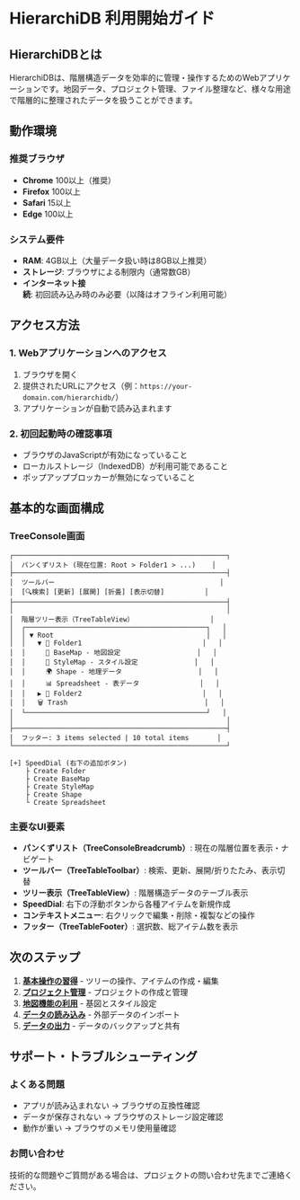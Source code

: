 # HierarchiDB 利用開始ガイド

## HierarchiDBとは

HierarchiDBは、階層構造データを効率的に管理・操作するためのWebアプリケーションです。地図データ、プロジェクト管理、ファイル整理など、様々な用途で階層的に整理されたデータを扱うことができます。

## 動作環境

### 推奨ブラウザ
- **Chrome** 100以上（推奨）
- **Firefox** 100以上
- **Safari** 15以上
- **Edge** 100以上

### システム要件
- **RAM**: 4GB以上（大量データ扱い時は8GB以上推奨）
- **ストレージ**: ブラウザによる制限内（通常数GB）
- **インターネット接続**: 初回読み込み時のみ必要（以降はオフライン利用可能）

## アクセス方法

### 1. Webアプリケーションへのアクセス
1. ブラウザを開く
2. 提供されたURLにアクセス（例：`https://your-domain.com/hierarchidb/`）
3. アプリケーションが自動で読み込まれます

### 2. 初回起動時の確認事項
- ブラウザのJavaScriptが有効になっていること
- ローカルストレージ（IndexedDB）が利用可能であること
- ポップアップブロッカーが無効になっていること

## 基本的な画面構成

### TreeConsole画面
```
┌─────────────────────────────────────────────────────┐
│  パンくずリスト (現在位置: Root > Folder1 > ...)    │
├─────────────────────────────────────────────────────┤
│  ツールバー                                         │
│  [🔍検索] [更新] [展開] [折畳] [表示切替]          │
├─────────────────────────────────────────────────────┤
│                                                     │
│  階層ツリー表示（TreeTableView）                   │
│  ┌─────────────────────────────────────────────┐   │
│  │ ▼ Root                                      │   │
│  │   ▼ 📁 Folder1                              │   │
│  │     📍 BaseMap - 地図設定                   │   │
│  │     🎨 StyleMap - スタイル設定              │   │
│  │     🌍 Shape - 地理データ                   │   │
│  │     📊 Spreadsheet - 表データ               │   │
│  │   ▶ 📁 Folder2                              │   │
│  │   🗑️ Trash                                  │   │
│  └─────────────────────────────────────────────┘   │
│                                                     │
├─────────────────────────────────────────────────────┤
│  フッター: 3 items selected | 10 total items       │
└─────────────────────────────────────────────────────┘

[+] SpeedDial (右下の追加ボタン)
    ├ Create Folder
    ├ Create BaseMap  
    ├ Create StyleMap
    ├ Create Shape
    └ Create Spreadsheet
```

### 主要なUI要素
- **パンくずリスト（TreeConsoleBreadcrumb）**: 現在の階層位置を表示・ナビゲート
- **ツールバー（TreeTableToolbar）**: 検索、更新、展開/折りたたみ、表示切替
- **ツリー表示（TreeTableView）**: 階層構造データのテーブル表示
- **SpeedDial**: 右下の浮動ボタンから各種アイテムを新規作成
- **コンテキストメニュー**: 右クリックで編集・削除・複製などの操作
- **フッター（TreeTableFooter）**: 選択数、総アイテム数を表示

## 次のステップ

1. **[基本操作の習得](./01-basic-operations.md)** - ツリーの操作、アイテムの作成・編集
2. **[プロジェクト管理](./02-project-management.md)** - プロジェクトの作成と管理
3. **[地図機能の利用](./03-map-features.md)** - 基図とスタイル設定
4. **[データの読み込み](./04-data-import.md)** - 外部データのインポート
5. **[データの出力](./05-data-export.md)** - データのバックアップと共有

## サポート・トラブルシューティング

### よくある問題
- アプリが読み込まれない → ブラウザの互換性確認
- データが保存されない → ブラウザのストレージ設定確認
- 動作が重い → ブラウザのメモリ使用量確認

### お問い合わせ
技術的な問題やご質問がある場合は、プロジェクトの問い合わせ先までご連絡ください。